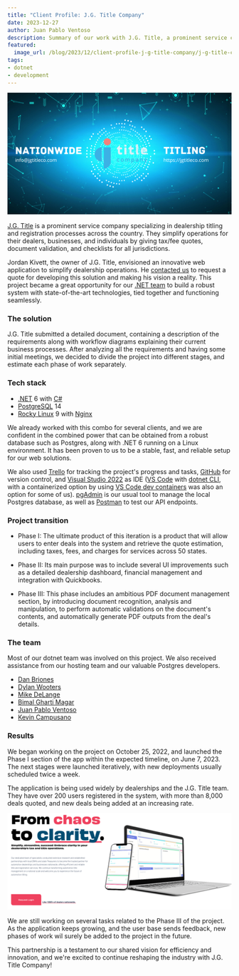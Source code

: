 ```yaml
---
title: "Client Profile: J.G. Title Company"
date: 2023-12-27
author: Juan Pablo Ventoso
description: Summary of our work with J.G. Title, a prominent service company specializing in dealership titling and registration processes across the country
featured:
  image_url: /blog/2023/12/client-profile-j-g-title-company/j-g-title-company.png
tags:
- dotnet
- development
---
```


![J.G. Title Company](/2023/12/client-profile-j-g-title-company/j-g-title-company.png)

[J.G. Title](https://jgtitleco.com/) is a prominent service company specializing in dealership titling and registration processes across the country. They simplify operations for their dealers, businesses, and individuals by giving tax/fee quotes, document validation, and checklists for all jurisdictions.

Jordan Kivett, the owner of J.G. Title, envisioned an innovative web application to simplify dealership operations. He [contacted us](https://www.endpointdev.com/contact/) to request a quote for developing this solution and making his vision a reality. This project became a great opportunity for our [.NET team](https://www.endpointdev.com/team/) to build a robust system with state-of-the-art technologies, tied together and functioning seamlessly.

### The solution

J.G. Title submitted a detailed document, containing a description of the requirements along with workflow diagrams explaining their current business processes. After analyzing all the requirements and having some initial meetings, we decided to divide the project into different stages, and estimate each phase of work separately.

### Tech stack

- [.NET](https://dotnet.microsoft.com/en-us/learn/dotnet/what-is-dotnet) 6 with [C#](https://learn.microsoft.com/en-us/dotnet/csharp/tour-of-csharp/)
- [PostgreSQL](https://www.postgresql.org/) 14
- [Rocky Linux](https://rockylinux.org/) 9 with [Nginx](https://www.nginx.com/)

We already worked with this combo for several clients, and we are confident in the combined power that can be obtained from a robust database such as Postgres, along with .NET 6 running on a Linux environment. It has been proven to us to be a stable, fast, and reliable setup for our web solutions.

We also used [Trello](https://trello.com/) for tracking the project's progress and tasks, [GitHub](https://github.com/) for version control, and [Visual Studio 2022](https://visualstudio.microsoft.com/vs/) as IDE ([VS Code](https://code.visualstudio.com/) with [dotnet CLI](https://learn.microsoft.com/dotnet/core/tools/), with a containerized option by using [VS Code dev containers](https://code.visualstudio.com/docs/devcontainers/tutorial) was also an option for some of us). [pgAdmin](https://www.pgadmin.org/) is our usual tool to manage the local Postgres database, as well as [Postman](https://www.postman.com/) to test our API endpoints.

### Project transition

- Phase I: The ultimate product of this iteration is a product that will allow users to enter deals into the system and retrieve the quote estimation, including taxes, fees, and charges for services across 50 states.

- Phase II: Its main purpose was to include several UI improvements such as a detailed dealership dashboard, financial management and integration with Quickbooks.

- Phase III: This phase includes an ambitious PDF document management section, by introducing document recognition, analysis and manipulation, to perform automatic validations on the document's contents, and automatically generate PDF outputs from the deal's details.

### The team

Most of our dotnet team was involved on this project. We also received assistance from our hosting team and our valuable Postgres developers.

- [Dan Briones](https://www.endpointdev.com/team/dan-briones/)
- [Dylan Wooters](https://www.endpointdev.com/team/dylan-wooters/)
- [Mike DeLange](https://www.endpointdev.com/team/mike-delange/)
- [Bimal Gharti Magar](https://www.endpointdev.com/team/bimal-gharti-magar/)
- [Juan Pablo Ventoso](https://www.endpointdev.com/team/juan-pablo-ventoso/)
- [Kevin Campusano](https://www.endpointdev.com/team/kevin-campusano/)

### Results

We began working on the project on October 25, 2022, and launched the Phase I section of the app within the expected timeline, on June 7, 2023. The next stages were launched iteratively, with new deployments usually scheduled twice a week.

The application is being used widely by dealerships and the J.G. Title team. They have over 200 users registered in the system, with more than 8,000 deals quoted, and new deals being added at an increasing rate.

![The J.G. Title Suite application, featured on the company's website](/2023/12/client-profile-j-g-title-company/j-g-title-suite-featured.png)

We are still working on several tasks related to the Phase III of the project. As the application keeps growing, and the user base sends feedback, new phases of work wil surely be added to the project in the future.

This partnership is a testament to our shared vision for efficiency and innovation, and we're excited to continue reshaping the industry with J.G. Title Company!